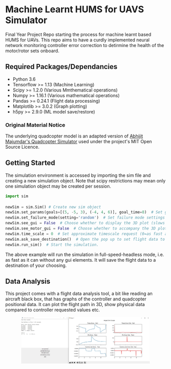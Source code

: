 # Machine Learnt HUMS for UAVS Simulator
Final Year Project Repo starting the process for machine learnt based HUMS for UAVs. This repo aims to have a curdly implemented neural network monitoring controller error correction to detirmine the health of the motor/rotor sets onboard.

## Required Packages/Dependancies
-  Python 3.6
-  Tensorflow >= 1.13 (Machine Learning)
-  Scipy >= 1.2.0 (Various Mmthematical operations)
-  Numpy >= 1.16.1 (Various mathematical operations)
-  Pandas >= 0.24.1 (Flight data processing)
-  Matplotlib >= 3.0.2 (Graph plotting)
-  h5py >= 2.9.0 (ML model save/restore)

### Original Material Notice
The underlying quadcopter model is an adapted version of [Abhijit Majumdar's Quadcopter Simulator](https://github.com/abhijitmajumdar/Quadcopter_simulator) used under the project's MIT Open Source Licence.

## Getting Started
The simulation environment is accessed by importing the sim file and creating a new simulation object. Note that scipy restrictions may mean only one simulation object may be created per session.

```python
import sim

newSim = sim.Sim() # Create new sim object
newSim.set_params(goals=[(5, -5, 3), (-4, 4, 6)], goal_time=8)  # Set goals as x,y,z coords and how long between switch goals.
newSim.set_failure_mode(setting='random')  # Set failure mode settings (See below)
newSim.see_gui = False  # Choose whether to display the 3D plot (slows performance) (Optional)
newSim.see_motor_gui = False  # Choose whether to accompany the 3D plot with motor performance graphs
newSim.time_scale = 0  # Set approximate timescale request (0=as fast as possibl,e 1=attempt real time. And value 0<=t<=1 accepted)
newSim.ask_save_destination()  # Open the pop up to set flight data to custom folder and not default. 
newSim.run_sim()  # Start the simulation.
```
The above example will run the simulation in full-speed-headless mode, i.e. as fast as it can without any gui elements. It will save the flight data to a destination of your choosing.

## Data Analysis
This project comes with a flight data analysis tool, a bit like reading an aircraft black box, that has graphs of the controller and quadcopter positional data. It can plot the flight path in 3D, show physical data compared to controller requested values etc.


<p align="center">
<img src="docs/data_analysis_1.jpg?raw=true" width="80%"/>
</p>

